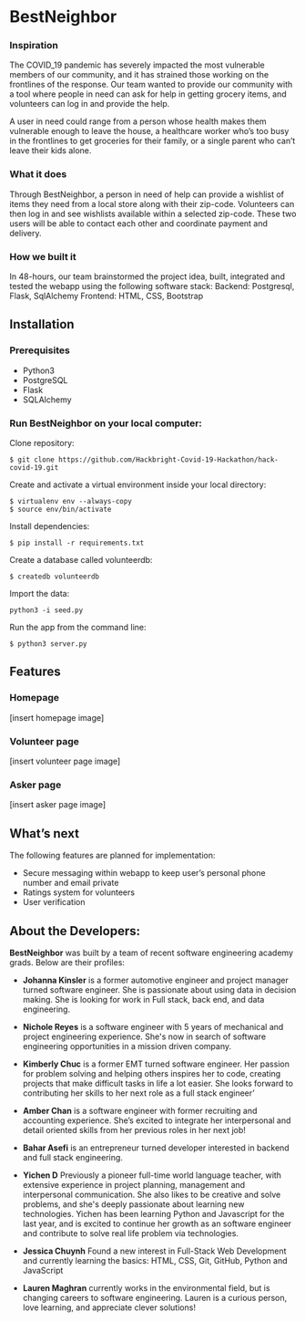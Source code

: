 # BestNeighbor
### Inspiration
 
The COVID_19 pandemic has severely impacted the most vulnerable members of our community, and it has strained those working on the frontlines of the response. Our team wanted to provide our community with a tool where people in need can ask for help in getting grocery items, and volunteers can log in and provide the help. 

A user in need could range from a person whose health makes them vulnerable enough to leave the house, a healthcare worker who’s too busy in the frontlines to get groceries for their family, or a single parent who can’t leave their kids alone.

### What it does

Through BestNeighbor, a person in need of help can provide a wishlist of items they need from a local store along with their zip-code. Volunteers can then log in and see wishlists available within a selected zip-code. These two users will be able to contact each other and coordinate payment and delivery.

### How we built it

In 48-hours, our team brainstormed the project idea, built, integrated and tested the webapp using the following software stack:
Backend: Postgresql, Flask, SqlAlchemy
Frontend: HTML, CSS, Bootstrap

## Installation

### Prerequisites
- Python3
- PostgreSQL
- Flask
- SQLAlchemy

### Run BestNeighbor on your local computer:

Clone repository:

```
$ git clone https://github.com/Hackbright-Covid-19-Hackathon/hack-covid-19.git
```
Create and activate a virtual environment inside your local directory:
```
$ virtualenv env --always-copy  
$ source env/bin/activate
```

Install dependencies:
```
$ pip install -r requirements.txt
```
Create a database called volunteerdb:
```
$ createdb volunteerdb
```
Import the data:
```
python3 -i seed.py
```
Run the app from the command line:
```
$ python3 server.py
```
## Features

### Homepage

[insert homepage image]

### Volunteer page

[insert volunteer page image]

### Asker page

[insert asker page image]


## What’s next
The following features are planned for implementation:
- Secure messaging within webapp to keep user’s personal phone number and email private
- Ratings system for volunteers
- User verification


## About the Developers:

**BestNeighbor** was built by a team of recent software engineering academy grads. Below are their profiles:

- **Johanna Kinsler** is a former automotive engineer and project manager turned software engineer. She is passionate about using data in decision making. She is looking for work in Full stack, back end, and data engineering.

- **Nichole Reyes** is a software engineer with 5 years of mechanical and project engineering experience. She's now in search of software engineering opportunities in a mission driven company. 

- **Kimberly Chuc** is a former EMT turned software engineer. Her passion for problem solving and helping others inspires her to code, creating projects that make difficult tasks in life a lot easier. She looks forward to contributing her skills to her next role as a full stack engineer’ 

- **Amber Chan** is a software engineer with former recruiting and accounting experience. She’s excited to integrate her interpersonal and detail oriented skills from her previous roles in her next job! 

- **Bahar Asefi** is an entrepreneur turned developer interested in backend and full stack engineering. 

- **Yichen D**
Previously a pioneer full-time world language teacher, with extensive experience in project planning, management and interpersonal communication. She also likes to be creative and solve problems, and she's deeply passionate about learning new technologies. Yichen has been learning Python and Javascript for the last year, and is excited to continue her growth as an software engineer and contribute to solve real life problem via technologies. 

- **Jessica Chuynh**
Found a new interest in Full-Stack Web Development and currently learning the basics: HTML, CSS, Git, GitHub, Python and JavaScript

- **Lauren Maghran** currently works in the environmental field, but is changing careers to software engineering. Lauren is a curious person, love learning, and appreciate clever solutions!


